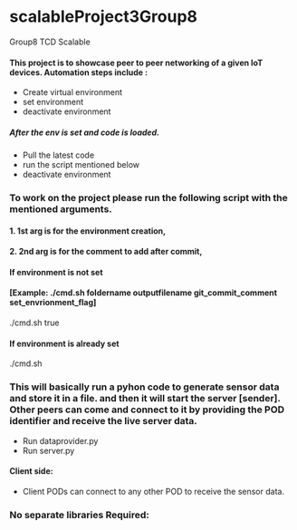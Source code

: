 # scalableProject3Group8
Group8 TCD Scalable

#### This project is to showcase peer to peer networking of a given IoT devices. Automation steps include :
- Create virtual environment
- set environment
- deactivate environment
##### After the env is set and code is loaded.
- Pull the latest code
- run the script mentioned below
- deactivate environment

### To work on the project please run the following script with the mentioned arguments.
#### 1. 1st arg is for the environment creation, 
#### 2. 2nd arg is for the comment to add after commit,

#### If environment is not set

#### [Example: ./cmd.sh foldername outputfilename git_commit_comment set_envrionment_flag]
./cmd.sh true

#### If environment is already set
./cmd.sh 

### This will basically run a pyhon code to generate sensor data and store it in a file. and then it will start the server [sender]. Other peers can come and connect to it by providing the POD identifier and receive the live server data.
- Run dataprovider.py
- Run server.py

#### Client side:
- Client PODs can connect to any other POD to receive the sensor data.

### No separate libraries Required: